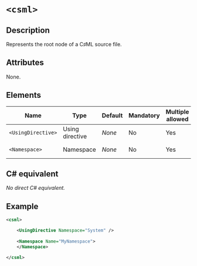 # `<csml>`

## Description

Represents the root node of a C♯ML source file.

## Attributes

None.

## Elements

| Name | Type | Default | Mandatory | Multiple allowed | Description |
|---|---|---|---|---|---|
| `<UsingDirective>` | Using directive | *None* | No | Yes | Using directives. |
| `<Namespace>` | Namespace | *None* | No | Yes | Namespace declarations. |

## C# equivalent

*No direct C# equivalent.*

## Example

```xml
<csml>

    <UsingDirective Namespace="System" />
    
    <Namespace Name="MyNamespace">
    </Namespace>

</csml>
```
